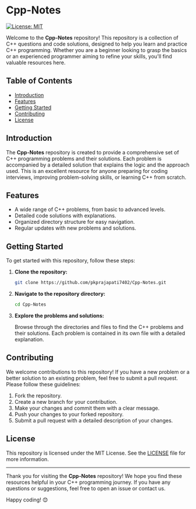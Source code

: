 
# Cpp-Notes

[![License: MIT](https://img.shields.io/badge/License-MIT-blue.svg)](https://opensource.org/licenses/MIT)

Welcome to the **Cpp-Notes** repository! This repository is a collection of C++ questions and code solutions, designed to help you learn and practice C++ programming. Whether you are a beginner looking to grasp the basics or an experienced programmer aiming to refine your skills, you'll find valuable resources here.

## Table of Contents

- [Introduction](#introduction)
- [Features](#features)
- [Getting Started](#getting-started)
- [Contributing](#contributing)
- [License](#license)

## Introduction

The **Cpp-Notes** repository is created to provide a comprehensive set of C++ programming problems and their solutions. Each problem is accompanied by a detailed solution that explains the logic and the approach used. This is an excellent resource for anyone preparing for coding interviews, improving problem-solving skills, or learning C++ from scratch.

## Features

- A wide range of C++ problems, from basic to advanced levels.
- Detailed code solutions with explanations.
- Organized directory structure for easy navigation.
- Regular updates with new problems and solutions.

## Getting Started

To get started with this repository, follow these steps:

1. **Clone the repository:**

   ```bash
   git clone https://github.com/pkprajapati7402/Cpp-Notes.git
   ```

2. **Navigate to the repository directory:**

   ```bash
   cd Cpp-Notes
   ```

3. **Explore the problems and solutions:**

   Browse through the directories and files to find the C++ problems and their solutions. Each problem is contained in its own file with a detailed explanation.

## Contributing

We welcome contributions to this repository! If you have a new problem or a better solution to an existing problem, feel free to submit a pull request. Please follow these guidelines:

1. Fork the repository.
2. Create a new branch for your contribution.
3. Make your changes and commit them with a clear message.
4. Push your changes to your forked repository.
5. Submit a pull request with a detailed description of your changes.

## License

This repository is licensed under the MIT License. See the [LICENSE](LICENSE) file for more information.

---

Thank you for visiting the **Cpp-Notes** repository! We hope you find these resources helpful in your C++ programming journey. If you have any questions or suggestions, feel free to open an issue or contact us.

Happy coding! 😊
